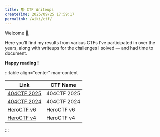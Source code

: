 ```yaml
---
title: 📚 CTF Writeups
createTime: 2025/09/25 17:59:17
permalink: /wiki/ctf/
---
```


Welcome 👋,

Here you’ll find my results from various CTFs I’ve participated in over the years, along with writeups for the challenges I solved — and had time to document.

**Happy reading !**

:::table align="center" max-content

| Link                                       | CTF Name    |
| ------------------------------------------ | ----------- |
| [404CTF 2025](/wiki/ctf/2025/404ctf-2025/) | 404CTF 2025 |
| [404CTF 2024](/wiki/ctf/2024/404ctf-2024/) | 404CTF 2024 |
| [HeroCTF v6](/wiki/ctf/2025/heroctf-v6/)   | HeroCTF v6  |
| [HeroCTF v4](/wiki/ctf/2022/heroctf-v4/)   | HeroCTF v4  |

:::
